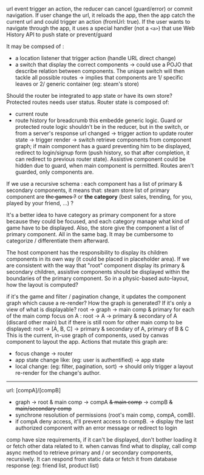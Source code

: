 
url event trigger an action, the reducer can cancel (guard/error) or commit navigation.
If user change the url, it reloads the app, then the app catch the current url and could trigger an action (fromUrl: true). If the user wants to navigate through the app, it uses a special handler (not a `<a>`) that use Web History API to push state or prevent/guard

It may be compsed of :
- a location listener that trigger action (handle URL direct change)
- a switch that display the correct components -> could use a POJO that describe relation between components. The unique switch will then tackle all possible routes -> implies that components are 1/ specific leaves or 2/ generic container (eg: steam's store)

Should the router be integrated to app state or have its own store?
Protected routes needs user status.
Router state is composed of:
- current route
- route history for breadcrumb
this embedde generic logic. Guard or protected route logic shouldn't be in the reducer, but in the switch, or from a server's response
url changed -> trigger action to update router state -> trigger render -> switch retrieve components from component graph; if main component has a guard preventing him to be displayed, redirect to login/signup form (push history, so that after completion, it can redirect to previous router state). Assistive component could be hidden due to guard, when main component is permitted. Routes aren't guarded, only components are.

If we use a recursive schema : each component has a list of primary & secondary components, it means that:
steam store list of primary component are ~~the games ?~~ or **the category** (best sales, trending, for you, played by your friend, ...) ?

It's a better idea to have category as primary component for a store because they could be focused, and each category manage what kind of game have to be displayed. Also, the store give the component a list of primary component. All in the same bag. It may be cumbersome to categorize / differentiate them afterward.

The host component has the responsibility to display its children components in its own way (it could be placed in placeholder area). If we are consistent with the way that "root" component display its primary & secondary children, assistive components should be displayed within the boundaries of the primary component. So in a physic-based auto-layout, how the layout is computed?

if it's the game and filter / pagination change, it updates the component graph which cause a re-render?
How the graph is generated? If it's only a view of what is displayable?
root -> graph -> main comp & primary for each of the main comp
focus on A : root -> A -> primary & secondary of A (discard other main)
but if there is still room for other main comp to be displayed: root -> [A, B, C] -> primary & secondary of A, primary of B & C
This is the current, in-use graph of components, used by canvas component to layout the app.
Actions that mutate this graph are:
- focus change -> router
- app state change like: (eg: user is authentified) -> app state
- local change: (eg: filter, pagination, sort) -> should only trigger a layout re-render for the change's author.

***
url: [compA]/[compB]

- graph -> root & main comp -> compA ~~& main comp~~ -> compB ~~& main/secondary comp~~
- synchrone resolution of permissions (root's main comp, compA, comB).
- if compA deny access, it'll prevent access to compB. -> display the last authorized component with an error message or redirect to login

comp have size requirements, if it can't be displayed, don't bother loading it or fetch other data related to it.
when canvas find what to display, call comp async method to retrieve primary and / or secondary components, recursively. It can respond from static data or fetch it from database response (eg: friend list, product list)
